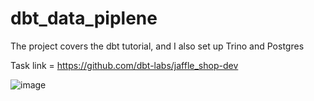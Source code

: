 # dbt_data_piplene
The project covers the dbt tutorial, and I also set up Trino and Postgres

Task link = https://github.com/dbt-labs/jaffle_shop-dev

![image](https://github.com/user-attachments/assets/67cfa8b5-6400-49d6-9965-da6fefe64d1c)



